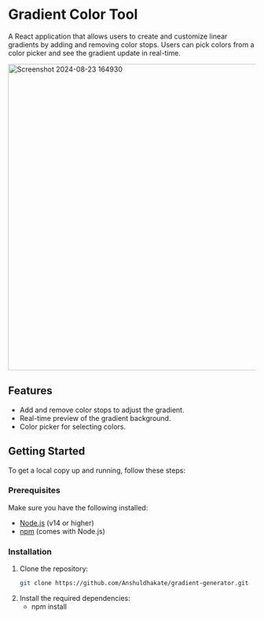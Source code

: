 # Gradient Color Tool

A React application that allows users to create and customize linear gradients by adding and removing color stops. Users can pick colors from a color picker and see the gradient update in real-time.


<img width="623" alt="Screenshot 2024-08-23 164930" src="https://github.com/user-attachments/assets/5d5bf253-99ee-43fb-a477-ec087b23ef5b">


## Features

- Add and remove color stops to adjust the gradient.
- Real-time preview of the gradient background.
- Color picker for selecting colors.

## Getting Started

To get a local copy up and running, follow these steps:

### Prerequisites

Make sure you have the following installed:
- [Node.js](https://nodejs.org/) (v14 or higher)
- [npm](https://www.npmjs.com/get-npm) (comes with Node.js)

### Installation

1. Clone the repository:
   ```bash
   git clone https://github.com/Anshuldhakate/gradient-generator.git
   
2. Install the required dependencies:
   - npm install
